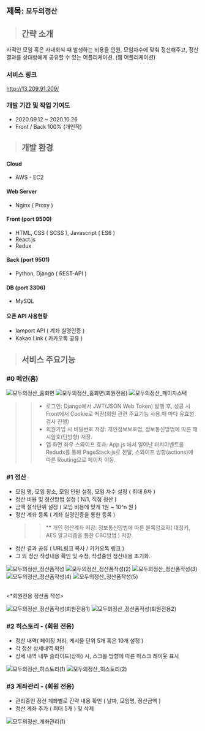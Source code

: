 ## 제목: `모두의정산`
> ## 간략 소개  
사적인 모임 혹은 사내회식 때 발생하는 비용을 인원, 모임차수에 맞춰 정산해주고, 정산결과를 상대방에게 공유할 수 있는 어플리케이션.
(웹 어플리케이션)

### 서비스 링크  
http://13.209.91.209/  

### 개발 기간 및 작업 기여도
- 2020.09.12 ~ 2020.10.26 
- Front / Back 100% (개인작)


##    
> ## 개발 환경

#### Cloud
 - AWS - EC2

#### Web Server
 - Nginx ( Proxy )

#### Front (port 9500)
 - HTML, CSS ( SCSS ), Javascript ( ES6 )
 - React.js
 - Redux
 
#### Back (port 9501)
 - Python, Django ( REST-API )

#### DB (port 3306)
 - MySQL

#### 오픈 API 사용현황
 - Iamport API ( 계좌 실명인증 )
 - Kakao Link ( 카카오톡 공유 )
     
## 
> ## 서비스 주요기능

### **#0** 메인(홈)
 
 ![모두의정산_홈화면](https://user-images.githubusercontent.com/42178661/97228837-cea3f500-181a-11eb-8665-a786ed1f4fdf.gif)
 ![모두의정산_홈화면(회원전용)](https://user-images.githubusercontent.com/42178661/97229041-19257180-181b-11eb-96ff-c942580a443d.gif)
 ![모두의정산_페이지스택](https://user-images.githubusercontent.com/42178661/97298113-51b66100-1896-11eb-9869-56c6d3758de1.gif)
 
 >>* 로그인: Django에서 JWT(JSON Web Token) 발행 후, 성공 시 Front에서 Cookie로 저장(회원 관련 주요기능 사용 때 마다 유효성 검사 진행)  
 >>* 회원가입 시 비밀번호 저장: 개인정보보호법, 정보통신망법에 따른 해시암호(단방향) 저장.
 >>* 앱 화면 좌우 스와이프 효과: App.js 에서 일어난 터치이벤트를 Redudx를 통해 PageStack.js로 전달, 스와이프 방향(actions)에 따른 Routing으로 페이지 이동.
 
### **#1** 정산 
 - 모임 명, 모임 장소, 모임 인원 설정, 모임 차수 설정 ( 최대 6차 )
 - 정산 비용 및 정산방법 설정 ( N/1, 직접 정산 )
 - 금액 절삭단위 설정 ( 모임 비용에 맞게 1원 ~ 10^n 원 )
 - 정산 계좌 등록 ( 계좌 실명인증을 통한 등록 )
    >>** 개인 정산계좌 저장: 정보통신망법에 따른 블록암호화( 대칭키, AES 알고리즘을 통한 CBC방법 ) 저장.
 - 정산 결과 공유 ( URL링크 복사 / 카카오톡 링크 ) 
 - 그 외 정산 작성내용 확인 및 수정, 작성중인 정산내용 초기화.
 
 ![모두의정산_정산폼작성](https://user-images.githubusercontent.com/42178661/97230326-175cad80-181d-11eb-898a-35c722306cb9.gif)
 ![모두의정산_정산폼작성(2)](https://user-images.githubusercontent.com/42178661/97231276-9c949200-181e-11eb-900c-c65b8fd52eda.gif)
 ![모두의정산_정산폼작성(3)](https://user-images.githubusercontent.com/42178661/97232091-e631ac80-181f-11eb-824c-7d1ed38b69b7.gif)
 ![모두의정산_정산폼작성(4)](https://user-images.githubusercontent.com/42178661/97232651-e0889680-1820-11eb-8d9e-65923b9c24f1.gif)
 ![모두의정산_정산폼작성(5)](https://user-images.githubusercontent.com/42178661/97233521-6fe27980-1822-11eb-90df-105f1f125327.gif) 
 
 
 ##
 <*회원전용 정산폼 작성>
 
 ![모두의정산_정산폼작성(회원전용1)](https://user-images.githubusercontent.com/42178661/97233971-4544f080-1823-11eb-938d-aee6542ba455.gif)
 ![모두의정산_정산폼작성(회원전용2)](https://user-images.githubusercontent.com/42178661/97234563-6a862e80-1824-11eb-96f4-b2ca77647860.gif)
 
 
### **#2** 히스토리 - (회원 전용)
 - 정산 내역( 페이징 처리, 게시물 단위 5개 혹은 10개 설정 )
 - 각 정산 상세내역 확인
 - 상세 내역 내부 슬라이드(상하) 시, 스크롤 방향에 따른 마스크 레이웃 표시
 
 ![모두의정산_히스토리(1)](https://user-images.githubusercontent.com/42178661/97235029-5abb1a00-1825-11eb-9c11-ef0faf5cf55c.gif)
 ![모두의정산_히스토리(2)](https://user-images.githubusercontent.com/42178661/97235502-5a6f4e80-1826-11eb-8288-3559607f9434.gif)

 
### **#3** 계좌관리 - (회원 전용)
 - 관리중인 정산 계좌별로 간략 내용 확인 ( 날짜, 모임명, 정산금액 )  
 - 정산 계좌 추가 ( 최대 5개 ) 및 삭제
 
 ![모두의정산_계좌관리(1)](https://user-images.githubusercontent.com/42178661/97236043-9525b680-1827-11eb-9a36-0859e0316fcb.gif)
  
